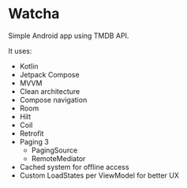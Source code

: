 # Watcha
Simple Android app using TMDB API.

It uses:

- Kotlin
- Jetpack Compose
- MVVM
- Clean architecture
- Compose navigation
- Room
- Hilt
- Coil
- Retrofit
- Paging 3
  * PagingSource
  * RemoteMediator
- Cached system for offline access
- Custom LoadStates per ViewModel for better UX
